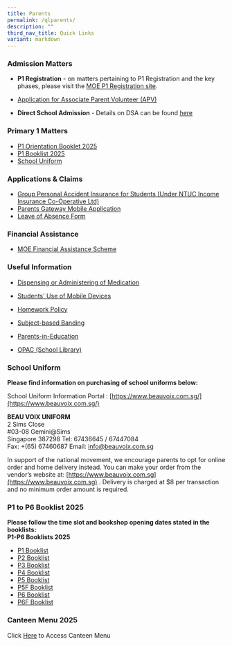```yaml
---
title: Parents
permalink: /qlparents/
description: ""
third_nav_title: Quick Links
variant: markdown
---
```

### Admission Matters
* **P1 Registration** - on matters pertaining to P1 Registration and the key phases, please visit the [MOE P1 Registration site](https://www.moe.gov.sg/primary/p1-registration). 
* [Application for Associate Parent Volunteer (APV)](https://form.gov.sg/65b1dcdd3f3702432b342a56)

* **Direct School Admission** - Details on DSA can be found [here](https://www.moe.gov.sg/secondary/dsa)


### Primary 1 Matters
* [P1 Orientation Booklet 2025](/files/P1_Orientation_Booklet_2025_compressed.pdf)
* [P1 Booklist 2025](/files/Horizon_Booklist_2025_Primary_1.pdf)
* [School Uniform](https://www.beauvoix.com.sg/)

### Applications &amp; Claims
* [Group Personal Accident Insurance for Students (Under NTUC Income Insurance Co-Operative Ltd)](/files/Application%20Forms/Insurance%20Product%20Fact%20Sheet%20Year%202023.pdf)
* [Parents Gateway Mobile Application](https://pg.moe.edu.sg/)
* [Leave of Absence Form](https://form.gov.sg/60ff8bf95f725c0011dd6188)

### Financial Assistance
* [MOE Financial Assistance Scheme](https://www.moe.gov.sg/financial-matters/financial-assistance)

###  Useful Information
* [Dispensing or Administering of Medication](https://www.horizonpri.moe.edu.sg/our-partners/parents/administrative-matters/dispensing-or-administering-of-medication/)
* [Students' Use of Mobile Devices](https://www.horizonpri.moe.edu.sg/studentsuseofmobiledevices/)
* [Homework Policy](https://www.horizonpri.moe.edu.sg/homeworkpolicy/)

* [Subject-based Banding](https://www.moe.gov.sg/primary/curriculum/subject-based-banding)
* [Parents-in-Education](https://www.schoolbag.edu.sg/)
* [OPAC (School Library)](https://schoolibrary.moe.edu.sg/horizonpri/)

### School Uniform
**Please find information on purchasing of school uniforms below:**

School Uniform Information Portal : [https://www.beauvoix.com.sg/](https://www.beauvoix.com.sg/)

**BEAU VOIX UNIFORM** <br>
2 Sims Close <br>
#03-08 Gemini@Sims<br>
Singapore 387298 
Tel: 67436645 / 67447084<br>
Fax: +(65) 67460687
Email: [info@beauvoix.com.sg](info@beauvoix.com.sg)
 
In support of the national movement, we encourage parents to opt for online order and home delivery instead. You can make your order from the vendor’s website at: [https://www.beauvoix.com.sg](https://www.beauvoix.com.sg) . Delivery is charged at $8 per transaction and no minimum order amount is required.

### P1 to P6 Booklist 2025
**Please follow the time slot and bookshop opening dates stated in the booklists:**<br>
**P1-P6 Booklists 2025**<br>

* [P1 Booklist](/files/Booklists/Horizon_Booklist_2025_Primary_1.pdf)
* [P2 Booklist](/files/Booklists/Horizon_Booklist_2025_Primary_2.pdf)
* [P3 Booklist](/files/Booklists/Horizon_Booklist_2025_Primary_3.pdf)
* [P4 Booklist](/files/Booklists/Horizon_Booklist_2025_Primary_4.pdf)
* [P5 Booklist](/files/Booklists/Horizon_Booklist_2025_Primary_5.pdf)
* [P5F Booklist](/files/Booklists/Horizon_Booklist_2025_Primary_5F.pdf)
* [P6 Booklist](/files/Booklists/Horizon_Booklist_2025_Primary_6.pdf)
* [P6F Booklist](/files/Booklists/Horizon_Booklist_2025_Primary_6F.pdf)
### Canteen Menu 2025
Click [Here](/files/Canteen_Stalls_Menu_2025.pdf) to Access Canteen Menu